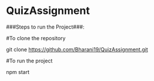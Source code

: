 # QuizAssignment


###Steps to run the Project###:

#To clone the repository

git clone https://github.com/Bharani19/QuizAssignment.git

#To run the project

npm start

